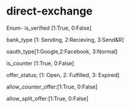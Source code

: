 # direct-exchange

Enum- 
is_verified [1:True, 0:False]

bank_type [1: Sending, 2:Recieving, 3:Send&R]

oauth_type[1:Google,2:Facebook, 3:Normal]

is_counter  [1:True, 0:False]

offer_status; [1: Open, 2: Fulfilled, 3: Expired]

allow_counter_offer:[1:True, 0:False]

allow_split_offer:[1:True, 0:False]
